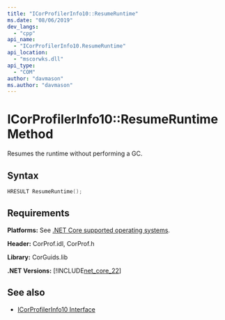 ```yaml
---
title: "ICorProfilerInfo10::ResumeRuntime"
ms.date: "08/06/2019"
dev_langs:
  - "cpp"
api_name:
  - "ICorProfilerInfo10.ResumeRuntime"
api_location:
  - "mscorwks.dll"
api_type:
  - "COM"
author: "davmason"
ms.author: "davmason"
---
```

# ICorProfilerInfo10::ResumeRuntime Method

Resumes the runtime without performing a GC.

## Syntax

```cpp
HRESULT ResumeRuntime();
```

## Requirements

**Platforms:** See [.NET Core supported operating systems](../../../core/install/dependencies.md?pivots=os-windows).

**Header:** CorProf.idl, CorProf.h

**Library:** CorGuids.lib

**.NET Versions:** [!INCLUDE[net_core_22](../../../../includes/net-core-30-md.md)]

## See also

- [ICorProfilerInfo10 Interface](icorprofilerinfo10-interface.md)
